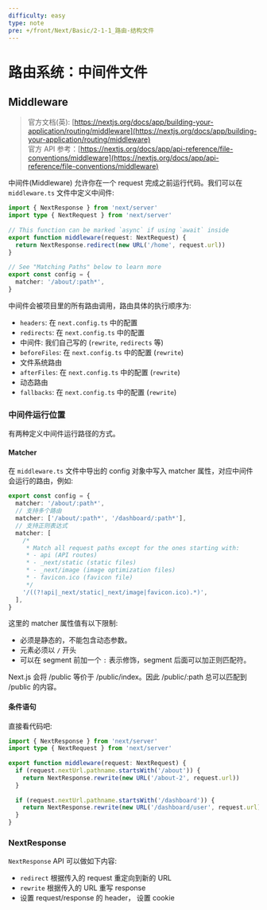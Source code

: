```yaml
---
difficulty: easy
type: note
pre: +/front/Next/Basic/2-1-1_路由-结构文件
---
```


# 路由系统：中间件文件

## Middleware

> 官方文档(英): [https://nextjs.org/docs/app/building-your-application/routing/middleware](https://nextjs.org/docs/app/building-your-application/routing/middleware)  
> 官方 API 参考：[https://nextjs.org/docs/app/api-reference/file-conventions/middleware](https://nextjs.org/docs/app/api-reference/file-conventions/middleware)

中间件(Middleware) 允许你在一个 request 完成之前运行代码。我们可以在 `middleware.ts` 文件中定义中间件:

```ts
import { NextResponse } from 'next/server'
import type { NextRequest } from 'next/server'
 
// This function can be marked `async` if using `await` inside
export function middleware(request: NextRequest) {
  return NextResponse.redirect(new URL('/home', request.url))
}
 
// See "Matching Paths" below to learn more
export const config = {
  matcher: '/about/:path*',
}
```

中间件会被项目里的所有路由调用，路由具体的执行顺序为:
- `headers`: 在 `next.config.ts` 中的配置
- `redirects`: 在 `next.config.ts` 中的配置
- 中间件: 我们自己写的 (`rewrite`, `redirects` 等)
- `beforeFiles`: 在 `next.config.ts` 中的配置 (`rewrite`)
- 文件系统路由
- `afterFiles`: 在 `next.config.ts` 中的配置 (`rewrite`)
- 动态路由
- `fallbacks`: 在 `next.config.ts` 中的配置 (`rewrite`)

### 中间件运行位置

有两种定义中间件运行路径的方式。

#### Matcher

在 `middleware.ts` 文件中导出的 config 对象中写入 matcher 属性，对应中间件会运行的路由，例如:

```ts
export const config = {
  matcher: '/about/:path*',
  // 支持多个路由
  matcher: ['/about/:path*', '/dashboard/:path*'],
  // 支持正则表达式
  matcher: [
    /*
     * Match all request paths except for the ones starting with:
     * - api (API routes)
     * - _next/static (static files)
     * - _next/image (image optimization files)
     * - favicon.ico (favicon file)
     */
    '/((?!api|_next/static|_next/image|favicon.ico).*)',
  ],
}
```

这里的 matcher 属性值有以下限制:
- 必须是静态的，不能包含动态参数。
- 元素必须以 `/` 开头
- 可以在 segment 前加一个 `:` 表示修饰，segment 后面可以加正则匹配符。

<p class="tip">Next.js 会将 /public 等价于 /public/index。因此 /public/:path 总可以匹配到 /public 的内容。</p>

#### 条件语句

直接看代码吧:

```ts
import { NextResponse } from 'next/server'
import type { NextRequest } from 'next/server'
 
export function middleware(request: NextRequest) {
  if (request.nextUrl.pathname.startsWith('/about')) {
    return NextResponse.rewrite(new URL('/about-2', request.url))
  }
 
  if (request.nextUrl.pathname.startsWith('/dashboard')) {
    return NextResponse.rewrite(new URL('/dashboard/user', request.url))
  }
}
```

### NextResponse

`NextResponse` API 可以做如下内容:
- `redirect` 根据传入的 request 重定向到新的 URL
- `rewrite` 根据传入的 URL 重写 response
- 设置 request/response 的 header， 设置 cookie